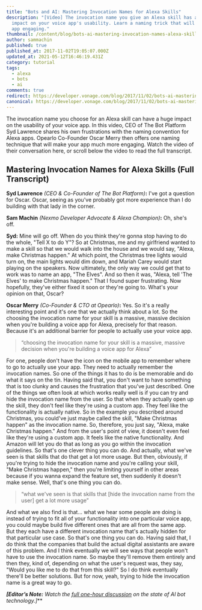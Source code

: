 ```yaml
---
title: "Bots and AI: Mastering Invocation Names for Alexa Skills"
description: "[Video] The invocation name you give an Alexa skill has a huge
  impact on your voice app's usability. Learn a naming trick that will make your
  app engaging."
thumbnail: /content/blog/bots-ai-mastering-invocation-names-alexa-skills/Bots-Clip10_800x300.jpg
author: sammachin
published: true
published_at: 2017-11-02T19:05:07.000Z
updated_at: 2021-05-12T16:46:19.431Z
category: tutorial
tags:
  - alexa
  - bots
  - ai
comments: true
redirect: https://developer.vonage.com/blog/2017/11/02/bots-ai-mastering-invocation-names-alexa-skills
canonical: https://developer.vonage.com/blog/2017/11/02/bots-ai-mastering-invocation-names-alexa-skills
---
```

The invocation name you choose for an Alexa skill can have a huge impact on the usability of your voice app. In this video, CEO of The Bot Platform Syd Lawrence shares his own frustrations with the naming convention for Alexa apps. Opearlo Co-Founder Oscar Merry then offers one naming technique that will make your app much more engaging. Watch the video of their conversation here, or scroll below the video to read the full transcript. 

<youtube id="YHFd2DclkDM"></youtube>

## Mastering Invocation Names for Alexa Skills (Full Transcript)

**Syd Lawrence** *(CEO & Co-Founder of The Bot Platform)***:** I've got a question for Oscar. Oscar, seeing as you've probably got more experience than I do building with that lady in the corner. 

**Sam Machin** *(Nexmo Developer Advocate & Alexa Champion)***:** Oh, she's off. 

**Syd:** Mine will go off. When do you think they're gonna stop having to do the whole, "Tell X to do Y"? So at Christmas, me and my girlfriend wanted to make a skill so that we would walk into the house and we would say, "Alexa, make Christmas happen." At which point, the Christmas tree lights would turn on, the main lights would dim down, and Mariah Carey would start playing on the speakers. Now ultimately, the only way we could get that to work was to name an app, "The Elves". And so then it was, "Alexa, tell 'The Elves' to make Christmas happen." That I found super frustrating. Now hopefully, they've either fixed it soon or they're going to. What's your opinion on that, Oscar? 

**Oscar Merry** *(Co-Founder & CTO at Opearlo)***:** Yes. So it's a really interesting point and it's one that we actually think about a lot. So the choosing the invocation name for your skill is a massive, massive decision when you're building a voice app for Alexa, precisely for that reason. Because it's an additional barrier for people to actually use your voice app.

> “choosing the invocation name for your skill is a massive, massive decision when you're building a voice app for Alexa”

For one, people don't have the icon on the mobile app to remember where to go to actually use your app. They need to actually remember the invocation names. So one of the things it has to do is be memorable and do what it says on the tin. Having said that, you don't want to have something that is too clunky and causes the frustration that you've just described. One of the things we often look at which works really well is if you can try and hide the invocation name from the user. So that when they actually open up the skill, they don't feel like they're using a custom app. They feel like the functionality is actually native. So in the example you described around Christmas, you could've just maybe called the skill, "Make Christmas happen" as the invocation name. So, therefore, you just say, "Alexa, make Christmas happen." And from the user's point of view, it doesn't even feel like they're using a custom app. It feels like the native functionality. And Amazon will let you do that as long as you go within the invocation guidelines. So that's one clever thing you can do. And actually, what we've seen is that skills that do that get a lot more usage. But then, obviously, if you're trying to hide the invocation name and you're calling your skill, "Make Christmas happen," then you're limiting yourself in other areas because if you wanna expand the feature set, then suddenly it doesn't make sense. Well, that's one thing you can do.

> “what we've seen is that skills that \[hide the invocation name from the user] get a lot more usage”

And what we also find is that... what we hear some people are doing is instead of trying to fit all of your functionality into one particular voice app, you could maybe build five different ones that are all from the same app. But they each have a different invocation name that's actually hidden for that particular use case. So that's one thing you can do. Having said that, I do think that the companies that build the actual digital assistants are aware of this problem. And I think eventually we will see ways that people won't have to use the invocation name. So maybe they'll remove them entirely and then they, kind of, depending on what the user's request was, they say, "Would you like me to do that from this skill?" So I do think eventually there'll be better solutions. But for now, yeah, trying to hide the invocation name is a great way to go. 

***[Editor’s Note:** Watch the [full one-hour discussion](https://youtu.be/InJe29Yz5UM) on the state of AI bot technology.**]***